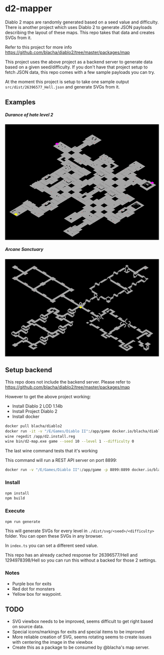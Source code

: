 # d2-mapper

Diablo 2 maps are randomly generated based on a seed value and difficulty.  
There is another project which uses Diablo 2 to generate JSON payloads describing the layout of these maps.
This repo takes that data and creates SVGs from it.

Refer to this project for more info <https://github.com/blacha/diablo2/tree/master/packages/map>

This project uses the above project as a backend server to generate data based on a given seed/difficulty.
If you don't have that project setup to fetch JSON data, this repo comes with a few sample payloads you can try.

At the moment this project is setup to take one sample output `src/dist/26396577_Hell.json` and generate SVGs from it.

## Examples

##### Durance of hate level 2

![Durance of hate level 2](duranceofhate.png)

##### Arcane Sanctuary

![Arcane Sancutuary](arcanesanctuary.png)

## Setup backend

This repo does not include the backend server.
Please refer to <https://github.com/blacha/diablo2/tree/master/packages/map>

However to get the above project working:

* Install Diablo 2 LOD 1.14b
* Install Project Diablo 2
* Install docker

```bash
docker pull blacha/diablo2
docker run -it -v "/E/Games/Diablo II":/app/game docker.io/blacha/diablo2:latest /bin/bash
wine regedit /app/d2.install.reg
wine bin/d2-map.exe game --seed 10 --level 1 --difficulty 0
```

The last wine command tests that it's working

This command will run a REST API server on port 8899:

```bash
docker run -v "/E/Games/Diablo II":/app/game -p 8899:8899 docker.io/blacha/diablo2:latest
```

### Install

```bash
npm install
npm build
```

### Execute

```bash
npm run generate
```

This will generate SVGs for every level in `./dist/svg/<seed>/<difficulty>` folder.
You can open these SVGs in any browser.

In `index.ts` you can set a different seed value.

This repo has an already cached response for 26396577/Hell and 1294978398/Hell so you can run this without a backed for those 2 settings.

### Notes

* Purple box for exits
* Red dot for monsters
* Yellow box for waypoint.

## TODO

* SVG viewbox needs to be improved, seems difficult to get right based on source data.
* Special icons/markings for exits and special items to be improved
* More reliable creation of SVG, seems rotating seems to create issues with centering the image in the viewbox
* Create this as a package to be consumed by @blacha's map server.